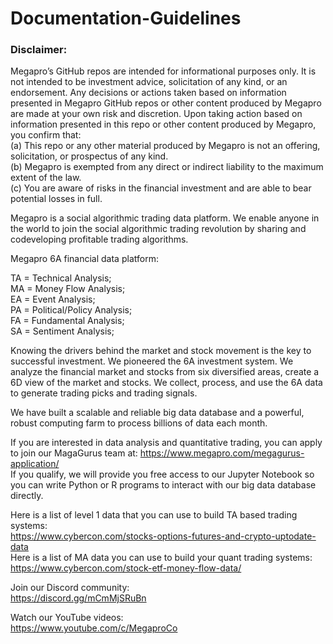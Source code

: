 # Documentation-Guidelines   

### Disclaimer: 
Megapro’s GitHub repos are intended for informational purposes only. It is not intended to be investment advice, solicitation of any kind, or an endorsement. Any decisions or actions taken based on information presented in Megapro GitHub repos or other content produced by Megapro are made at your own risk and discretion. Upon taking action based on information presented in this repo or other content produced by Megapro, you confirm that:  
(a) This repo or any other material produced by Megapro is not an offering, solicitation, or prospectus of any kind.     
(b) Megapro is exempted from any direct or indirect liability to the maximum extent of the law.     
(c) You are aware of risks in the financial investment and are able to bear potential losses in full. 

Megapro is a social algorithmic trading data platform. We enable anyone in the world to join the social algorithmic trading revolution by sharing and codeveloping profitable trading algorithms.

Megapro 6A financial data platform:

TA = Technical Analysis;  
MA = Money Flow Analysis;  
EA = Event Analysis;  
PA = Political/Policy Analysis;  
FA = Fundamental Analysis;  
SA = Sentiment Analysis;

Knowing the drivers behind the market and stock movement is the key to successful investment. We pioneered the 6A investment system. We analyze the financial market and stocks from six diversified areas, create a 6D view of the market and stocks. We collect, process, and use the 6A data to generate trading picks and trading signals.

We have built a scalable and reliable big data database and a powerful, robust computing farm to process billions of data each month.

If you are interested in data analysis and quantitative trading, you can apply to join our MagaGurus team at:
https://www.megapro.com/megagurus-application/  
If you qualify, we will provide you free access to our Jupyter Notebook so you can write Python or R programs to interact with our big data database directly. 

Here is a list of level 1 data that you can use to build TA based trading systems:    
https://www.cybercon.com/stocks-options-futures-and-crypto-uptodate-data   
Here is a list of MA data you can use to build your quant trading systems:  
https://www.cybercon.com/stock-etf-money-flow-data/

Join our Discord community:  
https://discord.gg/mCmMjSRuBn

Watch our YouTube videos:  
https://www.youtube.com/c/MegaproCo

